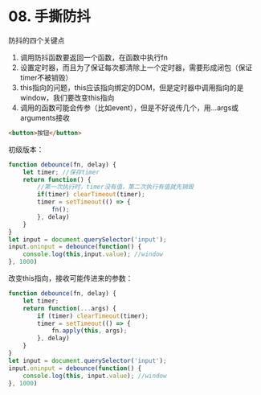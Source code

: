 # 08. 手撕防抖

防抖的四个关键点

1. 调用防抖函数要返回一个函数，在函数中执行fn
2. 设置定时器，而且为了保证每次都清除上一个定时器，需要形成闭包（保证timer不被销毁）
3. this指向的问题，this应该指向绑定的DOM，但是定时器中调用指向的是window，我们要改变this指向
4. 调用的函数可能会传参（比如event），但是不好说传几个，用...args或arguments接收

```html
<button>按钮</button>
```

初级版本：

```javascript
function debounce(fn, delay) {
    let timer; //保存timer
    return function() {
        //第一次执行时，timer没有值，第二次执行有值就先销毁
        if(timer) clearTimeout(timer);
        timer = setTimeout(() => {
            fn();
        }, delay)
    }
}
let input = document.querySelector('input');
input.oninput = debounce(function() {
    console.log(this,input.value); //window
}, 1000)
```

改变this指向，接收可能传进来的参数：

```javascript
function debounce(fn, delay) {
    let timer;
    return function(...args) {
        if (timer) clearTimeout(timer);
        timer = setTimeout(() => {
            fn.apply(this, args);
        }, delay)
    }
}
let input = document.querySelector('input');
input.oninput = debounce(function() {
    console.log(this, input.value); //window
}, 1000)
```
